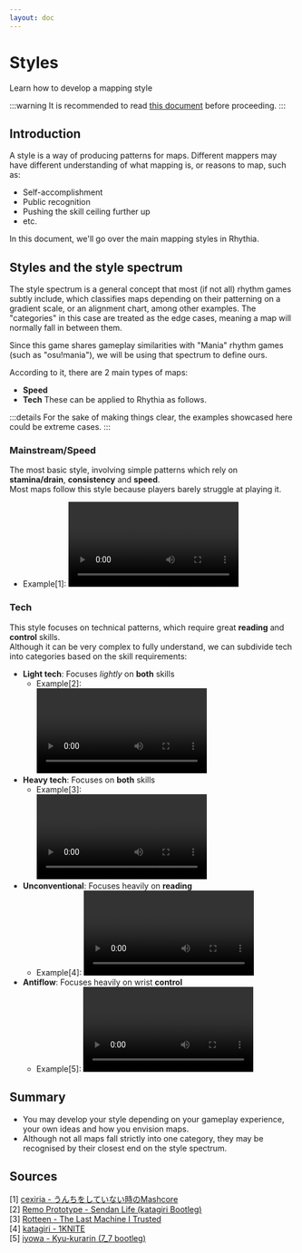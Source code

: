 ```yaml
---
layout: doc
---
```


# Styles
Learn how to develop a mapping style

:::warning
It is recommended to read [this document](../basic-mapping/skillsets.md) before proceeding.
:::

## Introduction
A style is a way of producing patterns for maps. Different mappers may have different understanding of what mapping is,
or reasons to map, such as:
- Self-accomplishment
- Public recognition
- Pushing the skill ceiling further up
- etc.

In this document, we'll go over the main mapping styles in Rhythia.

## Styles and the style spectrum
The style spectrum is a general concept that most (if not all) rhythm games subtly include,
which classifies maps depending on their patterning on a gradient scale, or an alignment chart, among other examples.
The "categories" in this case are treated as the edge cases, 
meaning a map will normally fall in between them.

Since this game shares gameplay similarities with "Mania" rhythm games (such as "osu!mania"),
we will be using that spectrum to define ours.  

According to it, there are 2 main types of maps:
- **Speed**
- **Tech**
These can be applied to Rhythia as follows.

:::details
For the sake of making things clear, the examples showcased here could be extreme cases.
:::

### Mainstream/Speed
The most basic style, involving simple patterns which rely on **stamina/drain**, **consistency** and **speed**.   
Most maps follow this style because players barely struggle at playing it.
- Example\[1]:
![speed](../../public/src/video/speed.mp4)

### Tech
This style focuses on technical patterns, which require great **reading** and **control** skills.   
Although it can be very complex to fully understand, we can subdivide tech into categories based on the skill requirements:
- **Light tech**: Focuses _lightly_ on **both** skills
  - Example\[2]:    
![light](../../public/src/video/nmfull.mp4)
- **Heavy tech**: Focuses on **both** skills 
  - Example\[3]:   
![heavy](../../public/src/video/heavy.mp4)
- **Unconventional**: Focuses heavily on **reading**
  - Example\[4]: 
![unconv](../../public/src/video/unconv.mp4)
- **Antiflow**: Focuses heavily on wrist **control**
  - Example\[5]:
![iknowyoucameforthis](../../public/src/video/antiflo.mp4)
  
## Summary
- You may develop your style depending on your gameplay experience, your own ideas and how you envision maps. 
- Although not all maps fall strictly into one category, they may be recognised by their closest end on the style spectrum. 

## Sources
[1] [cexiria - うんちをしていない時のMashcore](https://www.youtube.com/watch?v=M-psNUdA1fk)  
[2] [Remo Prototype - Sendan Life (katagiri Bootleg)](https://discord.com/channels/1064060807320702996/1249911077177790545/1249911077177790545)  
[3] [Rotteen - The Last Machine I Trusted](https://youtu.be/1ebO7Lp-nok)  
[4] [katagiri - 1KNITE](https://youtu.be/wXenEvLi5ps)  
[5] [iyowa - Kyu-kurarin (7_7 bootleg)](https://discord.com/channels/1064060807320702996/1181374053777412096/1181374053777412096)








